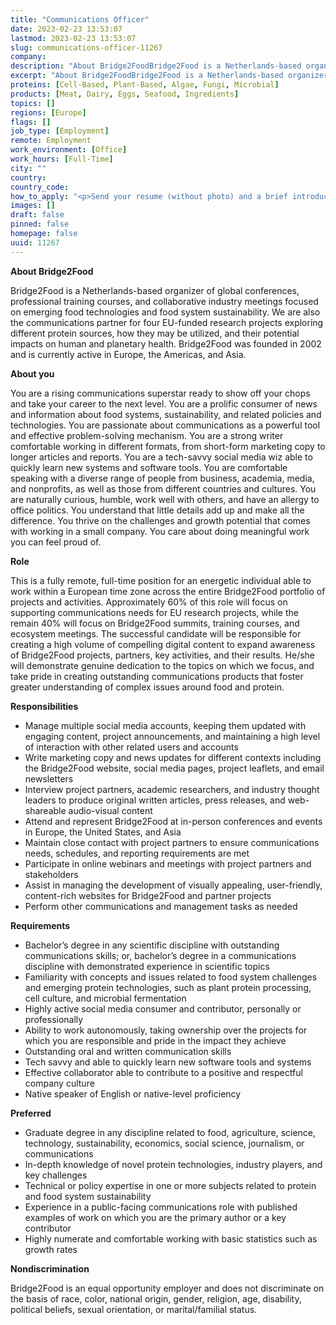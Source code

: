 ```yaml
---
title: "Communications Officer"
date: 2023-02-23 13:53:07
lastmod: 2023-02-23 13:53:07
slug: communications-officer-11267
company: 
description: "About Bridge2FoodBridge2Food is a Netherlands-based organizer of global conferences, professional training courses, and collaborative industry meetings focused on emerging food technologies and food system sustainability. We are also the communications partner for four EU-funded research projects exploring different protein sources, how they may be utilized, and their potential impacts on human and planetary health. Bridge2Food was founded in 2002 and is currently active in Europe, the Americas, and Asia.About you"
excerpt: "About Bridge2FoodBridge2Food is a Netherlands-based organizer of global conferences, professional training courses, and collaborative industry meetings focused on emerging food technologies and food system sustainability. We are also the communications partner for four EU-funded research projects exploring different protein sources, how they may be utilized, and their potential impacts on human and planetary health. Bridge2Food was founded in 2002 and is currently active in Europe, the Americas, and Asia.About you"
proteins: [Cell-Based, Plant-Based, Algae, Fungi, Microbial]
products: [Meat, Dairy, Eggs, Seafood, Ingredients]
topics: []
regions: [Europe]
flags: []
job_type: [Employment]
remote: Employment
work_environment: [Office]
work_hours: [Full-Time]
city: ""
country: 
country_code: 
how_to_apply: "<p>Send your resume (without photo) and a brief introduction explaining who you are and your interest in this position to <a href=\"mailto:meetings@bridge2food.com\">meetings@bridge2food.com</a>.</p>"
images: []
draft: false
pinned: false
homepage: false
uuid: 11267
---
```

<p><strong>About Bridge2Food</strong></p>
<p>Bridge2Food is a Netherlands-based organizer of global conferences, professional training courses, and collaborative industry meetings focused on emerging food technologies and food system sustainability. We are also the communications partner for four EU-funded research projects exploring different protein sources, how they may be utilized, and their potential impacts on human and planetary health. Bridge2Food was founded in 2002 and is currently active in Europe, the Americas, and Asia.</p>
<p><strong>About you</strong></p>
<p>You are a rising communications superstar ready to show off your chops and take your career to the next level. You are a prolific consumer of news and information about food systems, sustainability, and related policies and technologies. You are passionate about communications as a powerful tool and effective problem-solving mechanism. You are a strong writer comfortable working in different formats, from short-form marketing copy to longer articles and reports. You are a tech-savvy social media wiz able to quickly learn new systems and software tools. You are comfortable speaking with a diverse range of people from business, academia, media, and nonprofits, as well as those from different countries and cultures. You are naturally curious, humble, work well with others, and have an allergy to office politics. You understand that little details add up and make all the difference. You thrive on the challenges and growth potential that comes with working in a small company. You care about doing meaningful work you can feel proud of.</p>
<p><strong>Role</strong></p>
<p>This is a fully remote, full-time position for an energetic individual able to work within a European time zone across the entire Bridge2Food portfolio of projects and activities. Approximately 60% of this role will focus on supporting communications needs for EU research projects, while the remain 40% will focus on Bridge2Food summits, training courses, and ecosystem meetings. The successful candidate will be responsible for creating a high volume of compelling digital content to expand awareness of Bridge2Food projects, partners, key activities, and their results. He/she will demonstrate genuine dedication to the topics on which we focus, and take pride in creating outstanding communications products that foster greater understanding of complex issues around food and protein.</p>
<p><strong>Responsibilities</strong></p>
<ul>
<li>Manage multiple social media accounts, keeping them updated with engaging content, project announcements, and maintaining a high level of interaction with other related users and accounts</li>
<li>Write marketing copy and news updates for different contexts including the Bridge2Food website, social media pages, project leaflets, and email newsletters</li>
<li>Interview project partners, academic researchers, and industry thought leaders to produce original written articles, press releases, and web-shareable audio-visual content</li>
<li>Attend and represent Bridge2Food at in-person conferences and events in Europe, the United States, and Asia</li>
<li>Maintain close contact with project partners to ensure communications needs, schedules, and reporting requirements are met</li>
<li>Participate in online webinars and meetings with project partners and stakeholders</li>
<li>Assist in managing the development of visually appealing, user-friendly, content-rich websites for Bridge2Food and partner projects</li>
<li>Perform other communications and management tasks as needed</li>
</ul>
<p><strong>Requirements</strong></p>
<ul>
<li>Bachelor’s degree in any scientific discipline with outstanding communications skills; or, bachelor’s degree in a communications discipline with demonstrated experience in scientific topics</li>
<li>Familiarity with concepts and issues related to food system challenges and emerging protein technologies, such as plant protein processing, cell culture, and microbial fermentation</li>
<li>Highly active social media consumer and contributor, personally or professionally</li>
<li>Ability to work autonomously, taking ownership over the projects for which you are responsible and pride in the impact they achieve</li>
<li>Outstanding oral and written communication skills</li>
<li>Tech savvy and able to quickly learn new software tools and systems</li>
<li>Effective collaborator able to contribute to a positive and respectful company culture</li>
<li>Native speaker of English or native-level proficiency</li>
</ul>
<p><strong>Preferred</strong></p>
<ul>
<li>Graduate degree in any discipline related to food, agriculture, science, technology, sustainability, economics, social science, journalism, or communications</li>
<li>In-depth knowledge of novel protein technologies, industry players, and key challenges</li>
<li>Technical or policy expertise in one or more subjects related to protein and food system sustainability</li>
<li>Experience in a public-facing communications role with published examples of work on which you are the primary author or a key contributor</li>
<li>Highly numerate and comfortable working with basic statistics such as growth rates</li>
</ul>
<p><strong>Nondiscrimination</strong></p>
<p>Bridge2Food is an equal opportunity employer and does not discriminate on the basis of race, color, national origin, gender, religion, age, disability, political beliefs, sexual orientation, or marital/familial status.</p>

